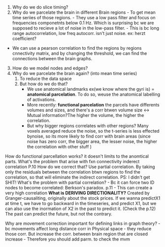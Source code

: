1. Why do we do slice timing? 
2. Why do we parcelate the brain in different Brain regions
	   - To get mean time seriies of those regions. 
	   - They use a low pass filter and focus on frequencies componetnts below 0.1 Hz. Which is surprising bc we are supposed to recieve a lot of noise in the low-pass filter.
	   - This is bc long range autocorrelation, low freq autocorr. isn't just noise. ex: herzt coefficient?
- We can use a pearson correlation to find the regions by regions cnnectivity matrix, and by changing the threshold, we can find the connections between the brain graphs.
3. How do we model nodes and edges?
4. Why do we parcelate the brain again? (into mean time series)
	1. To reduce the data space
	2. But how do we do that?
		- We use anatomical landmarks ex(we know where the gyri is) = **anatomical parcelation**. To do so, weuse the anatomical labelling of activations.
		- More recently: **functional parcelation** the parcels have differents volumes and sizes, and there's a corr btwen volume size <-> Mutual information?The higher the volume, the higher the correlation. 
		- But why bigger regions correlates with other regions?
			Many voxels averaged reduce the noise, so the t-series is less effected bynoise, so its more likely to find corr with brain areas (since noise has zero corr, the bigger area, the lesser noise, the higher the correlation with other stuff )

How do functional parcellation works?
	it doesn't limits to the anomtical parts.
What's the problem that arise with fxn connectivity
	inderect correlation P.10
How do we correct that?
	Use partial correlation. By taking only the residuals between the correlation btwn regions to find the correlation, so that will eliminate the indirect correlation. 
		PS: I didn't get SHIT!
What's the problem with partial correlation?
	- Bc it can force two ID nodes to become correlated: Berkson's paradox. 
	p.11
	- This can create a very high correlation 
**What is DERIVING DIRECTIONALITY?**
	Created by Granger-causaliting, originally about the stock prices. 
	If we wanna predictX1 at time t, we have to go backward in the timeseries, and predict X1, but we can also use the inormation of X2 in the past to predict it. (Check the p.12)
	The past can predict the future, but not the contrary. 

Why are movement correction important for defining links in graph theory?
	- bc movements affect long distance corr in Physical space - they reduce those corr. But increase the corr. between brain region that are closed increase
	- Therefore you should add parm. to check the mvm
